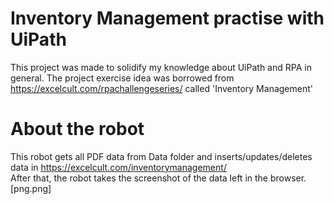 # Inventory Management practise with UiPath

This project was made to solidify my knowledge about UiPath and RPA in general.
The project exercise idea was borrowed from https://excelcult.com/rpachallengeseries/ called 'Inventory Management'  

# About the robot
This robot gets all PDF data from Data folder and inserts/updates/deletes data in https://excelcult.com/inventorymanagement/  
After that, the robot takes the screenshot of the data left in the browser.  
[png.png]

